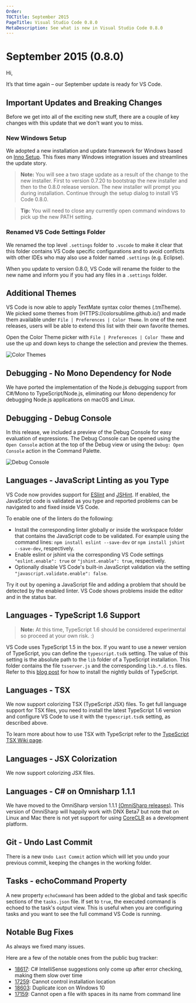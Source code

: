 ```yaml
---
Order:
TOCTitle: September 2015
PageTitle: Visual Studio Code 0.8.0
MetaDescription: See what is new in Visual Studio Code 0.8.0
---
```

# September 2015 (0.8.0)

Hi,

It’s that time again – our September update is ready for VS Code.

## Important Updates and Breaking Changes
Before we get into all of the exciting new stuff, there are a couple of key changes with this update that we don't want you to miss.


### New Windows Setup
We adopted a new installation and update framework for Windows based on [Inno Setup](HTTPS://www.jrsoftware.org/isinfo.php).
This fixes many Windows integration issues and streamlines the update story.

>**Note:** You will see a two stage update as a result of the change to the new installer.  First to version 0.7.20 to bootstrap the new installer and then to the 0.8.0 release version.  The new installer will prompt you during installation.  Continue through the setup dialog to install VS Code 0.8.0.

>**Tip:** You will need to close any currently open command windows to pick up the new PATH setting.

### Renamed VS Code Settings Folder
We renamed the top level `.settings` folder to `.vscode` to make it clear that this folder contains VS Code specific configurations and to avoid conflicts with other IDEs who may also use a folder named `.settings` (e.g. Eclipse).

When you update to version 0.8.0, VS Code will rename the folder to the new name and inform you if you had any files in a `.settings` folder.


## Additional Themes
VS Code is now able to apply TextMate syntax color themes (.tmTheme). We picked some themes from (HTTPS://colorsublime.github.io/) and made them available under `File | Preferences | Color Theme`. In one of the next releases, users will be able to extend this list with their own favorite themes.

Open the Color Theme picker with `File | Preferences | Color Theme` and use the up and down keys to change the selection and preview the themes.

![Color Themes](images/0_8_0/colorthemes.gif)


## Debugging - No Mono Dependency for Node
We have ported the implementation of the Node.js debugging support from C#/Mono to TypeScript/Node.js, eliminating our Mono dependency for debugging Node.js applications on macOS and Linux.


## Debugging - Debug Console
In this release, we included a preview of the Debug Console for easy evaluation of expressions. The Debug Console can be opened using the `Open Console` action at the top of the Debug view or using the `Debug: Open Console` action in the Command Palette.

![Debug Console](images/0_8_0/debugconsole.png)


## Languages - JavaScript Linting as you Type
VS Code now provides support for [ESlint](HTTPS://eslint.org/) and [JSHint](HTTPS://jshint.com/). If enabled, the JavaScript code is validated as you type and reported problems can be navigated to and fixed inside VS Code.

To enable one of the linters do the following:

* Install the corresponding linter globally or inside the workspace folder that contains the JavaScript code to be validated. For example using the command lines: `npm install eslint --save-dev` or `npm install jshint --save-dev`, respectively.
* Enable eslint or jshint via the corresponding VS Code settings `"eslint.enable": true` or `"jshint.enable": true`, respectively.
* Optionally disable VS Code's built-in JavaScript validation via the setting `"javascript.validate.enable": false`.

Try it out by opening a JavaScript file and adding a problem that should be detected by the enabled linter. VS Code shows problems inside the editor and in the status bar.

## Languages - TypeScript 1.6 Support

>**Note:** At this time, TypeScript 1.6 should be considered experimental so proceed at your own risk. :)

VS Code uses TypeScript 1.5 in the box. If you want to use a newer version of TypeScript, you can define the `typescript.tsdk` setting. The value of this setting is the absolute path to the `lib` folder of a TypeScript installation. This folder contains the file `tsserver.js` and the corresponding `lib.*.d.ts` files. Refer to this [blog post](HTTPS://devblogs.microsoft.com/typescript/introducing-typescript-npm-nightlies-2) for how to install the nightly builds of TypeScript.

## Languages - TSX
We now support colorizing TSX (TypeScript JSX) files. To get full language support for TSX files, you need to install the latest TypeScript 1.6 version and configure VS Code to use it with the `typescript.tsdk` setting, as described above.

To learn more about how to use TSX with TypeScript refer to the [TypeScript TSX Wiki page](HTTPS://github.com/microsoft/TypeScript/wiki/JSX).


## Languages - JSX Colorization
We now support colorizing JSX files.


## Languages - C&#35; on Omnisharp 1.1.1
We have moved to the OmniSharp version 1.1.1 [(OmniSharp releases)](HTTPS://github.com/OmniSharp/omnisharp-roslyn/releases). This version of OmniSharp will happily work with DNX Beta7 but note that on Linux and Mac there is not yet support for using [CoreCLR](HTTPS://github.com/OmniSharp/omnisharp-roslyn/issues/294) as a development platform.



## Git - Undo Last Commit
There is a new `Undo Last Commit` action which will let you undo your previous commit, keeping the changes in the working folder.



## Tasks - echoCommand Property
A new property `echoCommand` has been added to the global and task specific sections of the `tasks.json` file. If set to `true`, the executed command is echoed to the task's output view. This is useful when you are configuring tasks and you want to see the full command VS Code is running.



## Notable Bug Fixes

As always we fixed many issues.

Here are a few of the notable ones from the public bug tracker:

* [18617](/Issues/Detail/18617): C# IntelliSense suggestions only come up after error checking, making them slow over time
* [17259](/Issues/Detail/17259): Cannot control installation location
* [18603](/Issues/Detail/18603): Duplicate icon on Windows 10
* [17159](/Issues/Detail/17159): Cannot open a file with spaces in its name from command line


